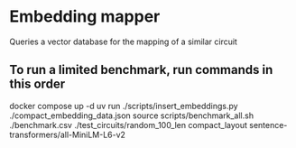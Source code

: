 # Embedding mapper
Queries a vector database for the mapping of a similar circuit

## To run a limited benchmark, run commands in this order
docker compose up -d
uv run ./scripts/insert_embeddings.py ./compact_embedding_data.json
source scripts/benchmark_all.sh ./benchmark.csv ./test_circuits/random_100_len compact_layout sentence-transformers/all-MiniLM-L6-v2